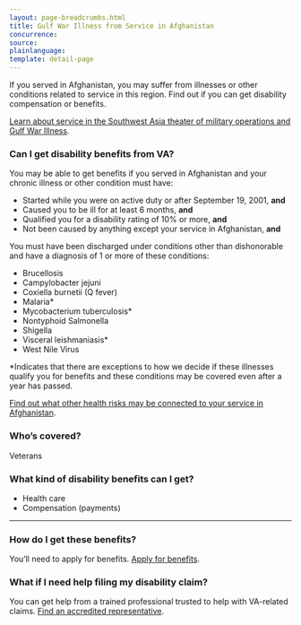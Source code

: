 ```yaml
---
layout: page-breadcrumbs.html
title: Gulf War Illness from Service in Afghanistan
concurrence: 
source: 
plainlanguage: 
template: detail-page
---
```


<div class="va-introtext">

If you served in Afghanistan, you may suffer from illnesses or other conditions related to service in this region. Find out if you can get disability compensation or benefits.

[Learn about service in the Southwest Asia theater of military operations and Gulf War Illness](/disability-benefits/conditions/exposure-to-hazardous-materials/gulf-war-illness/).

</div>


<div class="feature" markdown="1">

### Can I get disability benefits from VA?

You may be able to get benefits if you served in Afghanistan and your chronic illness or other condition must have:
- Started while you were on active duty or after September 19, 2001, **and**
- Caused you to be ill for at least 6 months, **and**
- Qualified you for a disability rating of 10% or more, **and**
- Not been caused by anything except your service in Afghanistan, **and**

You must have been discharged under conditions other than dishonorable and have a diagnosis of 1 or more of these conditions:

-	Brucellosis
-	Campylobacter jejuni
-	Coxiella burnetii (Q fever)
-	Malaria*
-	Mycobacterium tuberculosis* 
-	Nontyphoid Salmonella
-	Shigella
-	Visceral leishmaniasis* 
- West Nile Virus 

*Indicates that there are exceptions to how we decide if these illnesses qualify you for benefits and these conditions may be covered even after a year has passed.

[Find out what other health risks may be connected to your service in Afghanistan](/health-care/health-conditions/conditions-related-to-service-era/operation-enduring-freedom/).
<br>

### Who’s covered?

Veterans
</div>


### What kind of disability benefits can I get?

- Health care
- Compensation (payments)

-----

### How do I get these benefits?

You’ll need to apply for benefits. [Apply for benefits](/disability-benefits/apply/).

### What if I need help filing my disability claim?

You can get help from a trained professional trusted to help with VA-related claims. [Find an accredited representative](/disability-benefits/apply/help/).
